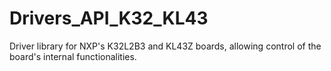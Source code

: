 # Drivers_API_K32_KL43
Driver library for NXP's K32L2B3 and KL43Z boards, allowing control of the board's internal functionalities.
